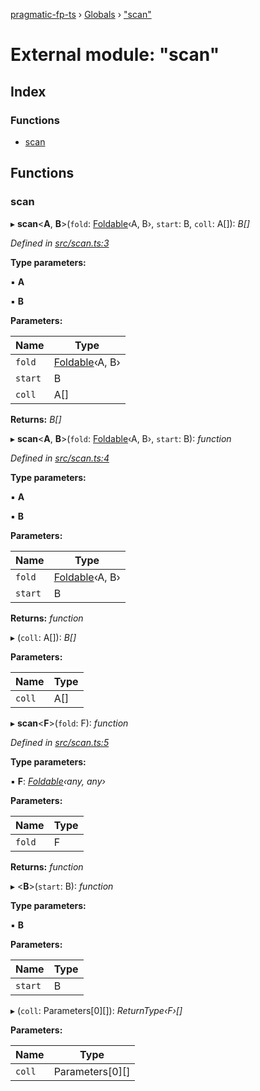 [pragmatic-fp-ts](../README.md) › [Globals](../globals.md) › ["scan"](_scan_.md)

# External module: "scan"

## Index

### Functions

* [scan](_scan_.md#scan)

## Functions

###  scan

▸ **scan**<**A**, **B**>(`fold`: [Foldable](_types_.md#foldable)‹A, B›, `start`: B, `coll`: A[]): *B[]*

*Defined in [src/scan.ts:3](https://github.com/hermann-p/pragmatic-fp-ts/blob/44257be/src/scan.ts#L3)*

**Type parameters:**

▪ **A**

▪ **B**

**Parameters:**

Name | Type |
------ | ------ |
`fold` | [Foldable](_types_.md#foldable)‹A, B› |
`start` | B |
`coll` | A[] |

**Returns:** *B[]*

▸ **scan**<**A**, **B**>(`fold`: [Foldable](_types_.md#foldable)‹A, B›, `start`: B): *function*

*Defined in [src/scan.ts:4](https://github.com/hermann-p/pragmatic-fp-ts/blob/44257be/src/scan.ts#L4)*

**Type parameters:**

▪ **A**

▪ **B**

**Parameters:**

Name | Type |
------ | ------ |
`fold` | [Foldable](_types_.md#foldable)‹A, B› |
`start` | B |

**Returns:** *function*

▸ (`coll`: A[]): *B[]*

**Parameters:**

Name | Type |
------ | ------ |
`coll` | A[] |

▸ **scan**<**F**>(`fold`: F): *function*

*Defined in [src/scan.ts:5](https://github.com/hermann-p/pragmatic-fp-ts/blob/44257be/src/scan.ts#L5)*

**Type parameters:**

▪ **F**: *[Foldable](_types_.md#foldable)‹any, any›*

**Parameters:**

Name | Type |
------ | ------ |
`fold` | F |

**Returns:** *function*

▸ <**B**>(`start`: B): *function*

**Type parameters:**

▪ **B**

**Parameters:**

Name | Type |
------ | ------ |
`start` | B |

▸ (`coll`: Parameters<F>[0][]): *ReturnType‹F›[]*

**Parameters:**

Name | Type |
------ | ------ |
`coll` | Parameters<F>[0][] |
